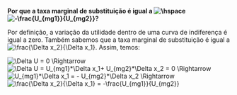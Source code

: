 **Por que a taxa marginal de substituição é igual a <img src="https://tex.s2cms.ru/svg/%5Chspace" alt="\hspace" /> <img src="https://tex.s2cms.ru/svg/-%5Cfrac%7BU_%7Bmg1%7D%7D%7BU_%7Bmg2%7D%7D" alt="-\frac{U_{mg1}}{U_{mg2}}" />?** 

Por definição, a variação da utilidade dentro de uma curva de indiferença é igual a zero. Também sabemos que a taxa marginal de substituição é igual a <img src="https://tex.s2cms.ru/svg/%5Cfrac%7B%5CDelta%20x_2%7D%7B%5CDelta%20x_1%7D" alt="\frac{\Delta x_2}{\Delta x_1}" />. Assim, temos: 

<img src="https://tex.s2cms.ru/svg/%5CDelta%20U%20%3D%200%20%5CRightarrow%20" alt="\Delta U = 0 \Rightarrow " /> 

<img src="https://tex.s2cms.ru/svg/%5CDelta%20U%20%3D%20U_%7Bmg1%7D*%5CDelta%20x_1%2B%20U_%7Bmg2%7D*%5CDelta%20x_2%20%3D%200%20%5CRightarrow%20" alt="\Delta U = U_{mg1}*\Delta x_1+ U_{mg2}*\Delta x_2 = 0 \Rightarrow " />

<img src="https://tex.s2cms.ru/svg/%20%20U_%7Bmg1%7D*%5CDelta%20x_1%20%3D%20-%20U_%7Bmg2%7D*%5CDelta%20x_2%20%5CRightarrow" alt="  U_{mg1}*\Delta x_1 = - U_{mg2}*\Delta x_2 \Rightarrow" />

<img src="https://tex.s2cms.ru/svg/%20%20%5Cfrac%7B%5CDelta%20x_2%7D%7B%5CDelta%20x_1%7D%20%3D%20-%5Cfrac%7BU_%7Bmg1%7D%7D%7BU_%7Bmg2%7D%7D%20" alt="  \frac{\Delta x_2}{\Delta x_1} = -\frac{U_{mg1}}{U_{mg2}} " />
